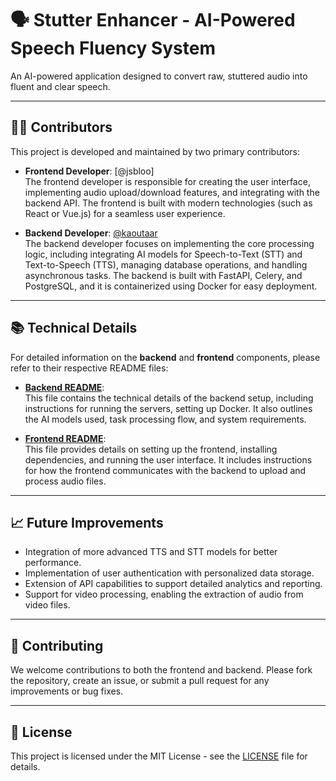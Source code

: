 # 🗣️ Stutter Enhancer - AI-Powered Speech Fluency System

An AI-powered application designed to convert raw, stuttered audio into fluent and clear speech.

---

## 👨‍💻 Contributors

This project is developed and maintained by two primary contributors:

- **Frontend Developer**: [@jsbloo]  
  The frontend developer is responsible for creating the user interface, implementing audio upload/download features, and integrating with the backend API. The frontend is built with modern technologies (such as React or Vue.js) for a seamless user experience.

- **Backend Developer**: [@kaoutaar](https://github.com/kaoutaar)  
  The backend developer focuses on implementing the core processing logic, including integrating AI models for Speech-to-Text (STT) and Text-to-Speech (TTS), managing database operations, and handling asynchronous tasks. The backend is built with FastAPI, Celery, and PostgreSQL, and it is containerized using Docker for easy deployment.

---

## 📚 Technical Details

For detailed information on the **backend** and **frontend** components, please refer to their respective README files:

- **[Backend README](./backend/README.md)**:  
  This file contains the technical details of the backend setup, including instructions for running the servers, setting up Docker. It also outlines the AI models used, task processing flow, and system requirements.

- **[Frontend README](./frontend/README.md)**:  
  This file provides details on setting up the frontend, installing dependencies, and running the user interface. It includes instructions for how the frontend communicates with the backend to upload and process audio files.

---

## 📈 Future Improvements

- Integration of more advanced TTS and STT models for better performance.
- Implementation of user authentication with personalized data storage.
- Extension of API capabilities to support detailed analytics and reporting.
- Support for video processing, enabling the extraction of audio from video files.

---

## 🤝 Contributing

We welcome contributions to both the frontend and backend. Please fork the repository, create an issue, or submit a pull request for any improvements or bug fixes.

---

## 📄 License

This project is licensed under the MIT License - see the [LICENSE](LICENSE) file for details.

